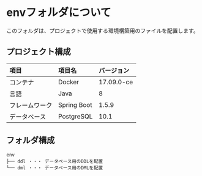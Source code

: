 # envフォルダについて
このフォルダは、プロジェクトで使用する環境構築用のファイルを配置します。

## プロジェクト構成
|項目|項目名|バージョン|
|:-|:-|:-|
|コンテナ|Docker|17.09.0-ce|
|言語|Java|8|
|フレームワーク|Spring Boot|1.5.9|
|データベース|PostgreSQL|10.1|

## フォルダ構成
```
env
├── ddl ・・・ データベース用のDDLを配置
└── dml ・・・ データベース用のDMLを配置
```
